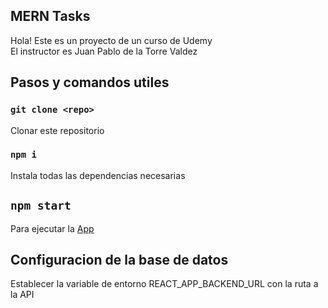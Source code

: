 ## MERN Tasks

Hola! Este es un proyecto de un curso de Udemy <br/>
El instructor es Juan Pablo de la Torre Valdez <br />

## Pasos y comandos utiles

### `git clone <repo>`

Clonar este repositorio

### `npm i`

Instala todas las dependencias necesarias

## `npm start`

Para ejecutar la [App](http://localhost:3000)

## Configuracion de la base de datos

Establecer la variable de entorno REACT_APP_BACKEND_URL con la ruta a la API
